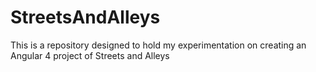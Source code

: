 # StreetsAndAlleys
This is a repository designed to hold my experimentation on creating an Angular 4 project of Streets and Alleys
